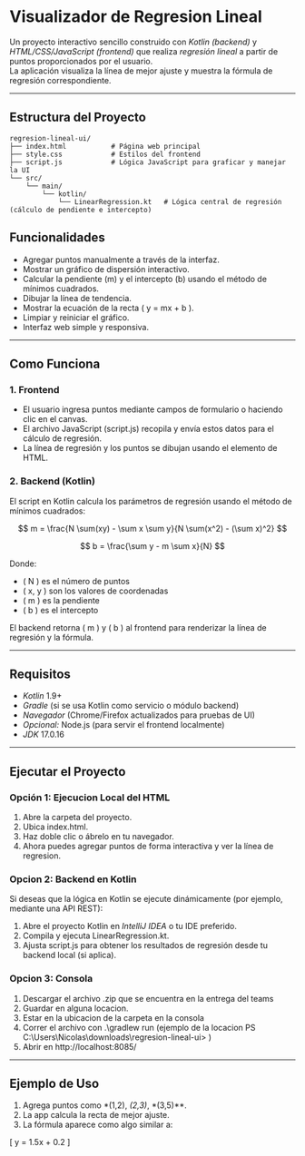 # Visualizador de Regresion Lineal

Un proyecto interactivo sencillo construido con *Kotlin (backend)* y *HTML/CSS/JavaScript (frontend)* que realiza *regresión lineal* a partir de puntos proporcionados por el usuario.  
La aplicación visualiza la línea de mejor ajuste y muestra la fórmula de regresión correspondiente.

---

## Estructura del Proyecto

```plaintext
regresion-lineal-ui/
├── index.html           # Página web principal
├── style.css            # Estilos del frontend
├── script.js            # Lógica JavaScript para graficar y manejar la UI
└── src/
    └── main/
        └── kotlin/
            └── LinearRegression.kt   # Lógica central de regresión (cálculo de pendiente e intercepto)
```

## Funcionalidades

- Agregar puntos manualmente a través de la interfaz.  
- Mostrar un gráfico de dispersión interactivo.  
- Calcular la pendiente (m) y el intercepto (b) usando el método de mínimos cuadrados.  
- Dibujar la línea de tendencia.  
- Mostrar la ecuación de la recta \( y = mx + b \).  
- Limpiar y reiniciar el gráfico.  
- Interfaz web simple y responsiva.  

---

## Como Funciona

### 1. Frontend

- El usuario ingresa puntos mediante campos de formulario o haciendo clic en el canvas.  
- El archivo JavaScript (script.js) recopila y envía estos datos para el cálculo de regresión.  
- La línea de regresión y los puntos se dibujan usando el elemento <canvas> de HTML.  

### 2. Backend (Kotlin)

El script en Kotlin calcula los parámetros de regresión usando el método de mínimos cuadrados:

$$
m = \frac{N \sum(xy) - \sum x \sum y}{N \sum(x^2) - (\sum x)^2}
$$

$$
b = \frac{\sum y - m \sum x}{N}
$$


Donde:  
- \( N \) es el número de puntos  
- \( x, y \) son los valores de coordenadas  
- \( m \) es la pendiente  
- \( b \) es el intercepto  

El backend retorna \( m \) y \( b \) al frontend para renderizar la línea de regresión y la fórmula.

---

## Requisitos

- *Kotlin* 1.9+  
- *Gradle* (si se usa Kotlin como servicio o módulo backend)  
- *Navegador* (Chrome/Firefox actualizados para pruebas de UI)  
- *Opcional:* Node.js (para servir el frontend localmente)
- *JDK* 17.0.16

---

## Ejecutar el Proyecto

### Opción 1: Ejecucion Local del HTML

1. Abre la carpeta del proyecto.  
2. Ubica index.html.  
3. Haz doble clic o ábrelo en tu navegador.  
4. Ahora puedes agregar puntos de forma interactiva y ver la línea de regresion.

### Opcion 2: Backend en Kotlin

Si deseas que la lógica en Kotlin se ejecute dinámicamente (por ejemplo, mediante una API REST):

1. Abre el proyecto Kotlin en *IntelliJ IDEA* o tu IDE preferido.  
2. Compila y ejecuta LinearRegression.kt.  
3. Ajusta script.js para obtener los resultados de regresión desde tu backend local (si aplica).  


### Opcion 3: Consola
1. Descargar el archivo .zip que se encuentra en la entrega del teams
2. Guardar en alguna locacion.
3. Estar en la ubicacion de la carpeta en la consola
4. Correr el archivo con .\gradlew run  (ejemplo de la locacion PS C:\Users\Nicolas\downloads\regresion-lineal-ui> )
5. Abrir en http://localhost:8085/

---

## Ejemplo de Uso

1. Agrega puntos como *(1,2), *(2,3)*, *(3,5)**.  
2. La app calcula la recta de mejor ajuste.  
3. La fórmula aparece como algo similar a:

\[
y = 1.5x + 0.2
\]
